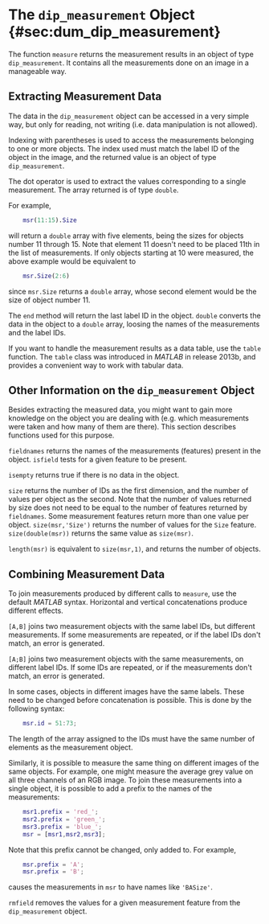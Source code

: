 The `dip_measurement` Object {#sec:dum_dip_measurement}
============================

The function `measure` returns the measurement results in an object of type
`dip_measurement`. It contains all the measurements done on an image in a
manageable way.

Extracting Measurement Data
---------------------------

The data in the `dip_measurement` object can be accessed in a very
simple way, but only for reading, not writing (i.e. data manipulation is
not allowed).

Indexing with parentheses is used to access the measurements belonging
to one or more objects. The index used must match the label ID of the
object in the image, and the returned value is an object of type
`dip_measurement`.

The dot operator is used to extract the values corresponding to a single
measurement. The array returned is of type `double`.

For example,
```matlab
    msr(11:15).Size
```
will return a `double` array with five elements, being the sizes for
objects number 11 through 15. Note that element 11 doesn't need to be
placed 11th in the list of measurements. If only objects starting at 10
were measured, the above example would be equivalent to
```matlab
    msr.Size(2:6)
```
since `msr.Size` returns a `double` array, whose second element would be
the size of object number 11.

The `end` method will return the last label ID in the object. `double`
converts the data in the object to a `double` array, loosing the names
of the measurements and the label IDs.

If you want to handle the measurement results as a data table, use the
`table` function. The `table` class was introduced in *MATLAB* in release
2013b, and provides a convenient way to work with tabular data.

Other Information on the `dip_measurement` Object
-------------------------------------------------

Besides extracting the measured data, you might want to gain more
knowledge on the object you are dealing with (e.g. which measurements
were taken and how many of them are there). This section describes
functions used for this purpose.

`fieldnames` returns the names of the measurements (features) present
in the object. `isfield` tests for a given feature to be present.

`isempty` returns true if there is no data in the object.

`size` returns the number of IDs as the first dimension, and the number
of values per object as the second. Note that the number of values
returned by size does not need to be equal to the number of features
returned by `fieldnames`. Some measurement features return more than one
value per object. `size(msr,'Size')` returns the number of values for the
`Size` feature. `size(double(msr))` returns the same value as `size(msr)`.

`length(msr)` is equivalent to `size(msr,1)`, and returns the number of
objects.

Combining Measurement Data
--------------------------

To join measurements produced by different calls to `measure`, use the
default *MATLAB* syntax. Horizontal and vertical concatenations produce
different effects.

`[A,B]` joins two measurement objects with the same label IDs, but
different measurements. If some measurements are repeated, or if the
label IDs don't match, an error is generated.

`[A;B]` joins two measurement objects with the same measurements, on
different label IDs. If some IDs are repeated, or if the measurements
don't match, an error is generated.

In some cases, objects in different images have the same labels. These
need to be changed before concatenation is possible. This is done by the
following syntax:
```matlab
    msr.id = 51:73;
```
The length of the array assigned to the IDs must have the same number of
elements as the measurement object.

Similarly, it is possible to measure the same thing on different images
of the same objects. For example, one might measure the average grey
value on all three channels of an RGB image. To join these measurements
into a single object, it is possible to add a prefix to the names of the
measurements:
```matlab
    msr1.prefix = 'red_';
    msr2.prefix = 'green_';
    msr3.prefix = 'blue_';
    msr = [msr1,msr2,msr3];
```
Note that this prefix cannot be changed, only added to. For example,
```matlab
    msr.prefix = 'A';
    msr.prefix = 'B';
```
causes the measurements in `msr` to have names like `'BASize'`.

`rmfield` removes the values for a given measurement feature from the
`dip_measurement` object.
